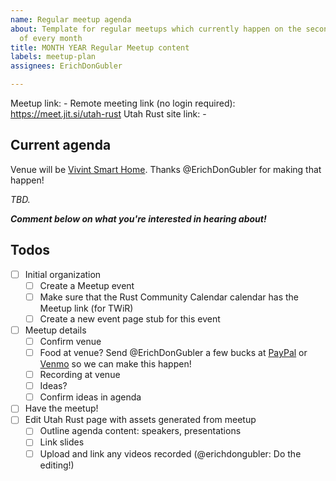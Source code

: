 ```yaml
---
name: Regular meetup agenda
about: Template for regular meetups which currently happen on the second Thursday
  of every month
title: MONTH YEAR Regular Meetup content
labels: meetup-plan
assignees: ErichDonGubler

---
```


Meetup link: -
Remote meeting link (no login required): https://meet.jit.si/utah-rust
Utah Rust site link: -

## Current agenda

Venue will be [Vivint Smart Home](https://www.google.com/maps/search/?api=1&query=3401+N.+Ashton+Blvd%2C+Lehi%2C+UT%2C+us). Thanks @ErichDonGubler for making that happen!

*TBD.*

***Comment below on what you're interested in hearing about!***

## Todos

- [ ] Initial organization
    - [ ] Create a Meetup event
    - [ ] Make sure that the Rust Community Calendar calendar has the Meetup link (for TWiR)
    - [ ] Create a new event page stub for this event
- [ ] Meetup details
    - [ ] Confirm venue
    - [ ] Food at venue?
        Send @ErichDonGubler a few bucks at [PayPal](https://paypal.me/erichdongubler) or [Venmo](https://venmo.com/erichdongubler) so we can make this happen!
    - [ ] Recording at venue
    - [ ] Ideas?
    - [ ] Confirm ideas in agenda
- [ ] Have the meetup!
- [ ] Edit Utah Rust page with assets generated from meetup
    - [ ] Outline agenda content: speakers, presentations
    - [ ] Link slides
    - [ ] Upload and link any videos recorded (@erichdongubler: Do the editing!)
